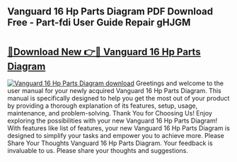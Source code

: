 ## Vanguard 16 Hp Parts Diagram PDF Download Free - Part-fdi User Guide Repair gHJGM

# <h2><a href="http://dfrtw74.blite.top/?on=Vanguard+16+Hp+Parts+Diagram">🔗Download New 👉🔴 Vanguard 16 Hp Parts Diagram</a></h2>

[![Vanguard 16 Hp Parts Diagram download](https://i.imgur.com/lujVjoI.png)](http://dfrtw74.blite.top/?on=Vanguard+16+Hp+Parts+Diagram)
Greetings and welcome to the user manual for your newly acquired Vanguard 16 Hp Parts Diagram. This manual is specifically designed to help you get the most out of your product by providing a thorough explanation of its features, setup, usage, maintenance, and problem-solving. Thank You for Choosing Us! Enjoy exploring the possibilities with your new Vanguard 16 Hp Parts Diagram! With features like list of features, your new Vanguard 16 Hp Parts Diagram is designed to simplify your tasks and empower you to achieve more. Please Share Your Thoughts Vanguard 16 Hp Parts Diagram. Your feedback is invaluable to us. Please share your thoughts and suggestions.
